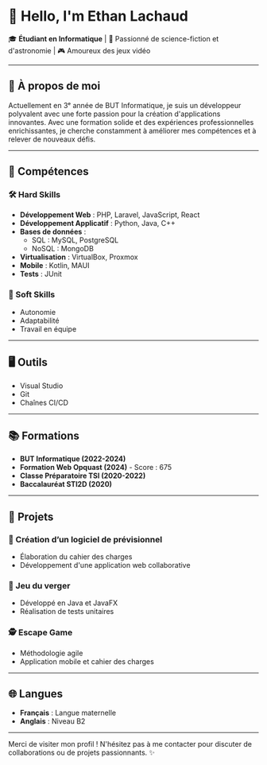 # 👋 Hello, I'm Ethan Lachaud

🎓 **Étudiant en Informatique** | 🌌 Passionné de science-fiction et d'astronomie | 🎮 Amoureux des jeux vidéo  

---

## 🚀 À propos de moi  
Actuellement en 3ᵉ année de BUT Informatique, je suis un développeur polyvalent avec une forte passion pour la création d'applications innovantes. Avec une formation solide et des expériences professionnelles enrichissantes, je cherche constamment à améliorer mes compétences et à relever de nouveaux défis.

---

## 💼 Compétences

### 🛠️ Hard Skills
- **Développement Web** : PHP, Laravel, JavaScript, React  
- **Développement Applicatif** : Python, Java, C++  
- **Bases de données** :  
  - SQL : MySQL, PostgreSQL  
  - NoSQL : MongoDB  
- **Virtualisation** : VirtualBox, Proxmox  
- **Mobile** : Kotlin, MAUI  
- **Tests** : JUnit  

### 🌟 Soft Skills
- Autonomie  
- Adaptabilité  
- Travail en équipe  

---

## 🖥️ Outils
- Visual Studio  
- Git  
- Chaînes CI/CD  

---

## 📚 Formations
- **BUT Informatique (2022-2024)**  
- **Formation Web Opquast (2024)** - Score : 675  
- **Classe Préparatoire TSI (2020-2022)**  
- **Baccalauréat STI2D (2020)**  

---

## 🔭 Projets
### 🔑 Création d’un logiciel de prévisionnel  
- Élaboration du cahier des charges  
- Développement d'une application web collaborative  

### 🎲 Jeu du verger  
- Développé en Java et JavaFX  
- Réalisation de tests unitaires  

### 🕵️ Escape Game  
- Méthodologie agile  
- Application mobile et cahier des charges  

---

## 🌐 Langues
- **Français** : Langue maternelle  
- **Anglais** : Niveau B2  

---

Merci de visiter mon profil ! N'hésitez pas à me contacter pour discuter de collaborations ou de projets passionnants. ✨
